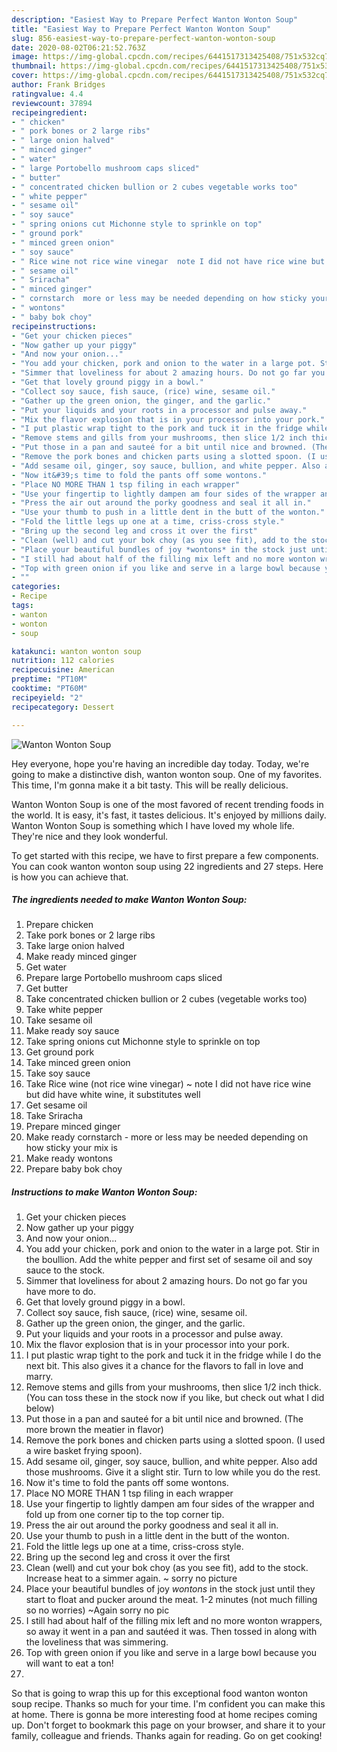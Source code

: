 ```yaml
---
description: "Easiest Way to Prepare Perfect Wanton Wonton Soup"
title: "Easiest Way to Prepare Perfect Wanton Wonton Soup"
slug: 856-easiest-way-to-prepare-perfect-wanton-wonton-soup
date: 2020-08-02T06:21:52.763Z
image: https://img-global.cpcdn.com/recipes/6441517313425408/751x532cq70/wanton-wonton-soup-recipe-main-photo.jpg
thumbnail: https://img-global.cpcdn.com/recipes/6441517313425408/751x532cq70/wanton-wonton-soup-recipe-main-photo.jpg
cover: https://img-global.cpcdn.com/recipes/6441517313425408/751x532cq70/wanton-wonton-soup-recipe-main-photo.jpg
author: Frank Bridges
ratingvalue: 4.4
reviewcount: 37894
recipeingredient:
- " chicken"
- " pork bones or 2 large ribs"
- " large onion halved"
- " minced ginger"
- " water"
- " large Portobello mushroom caps sliced"
- " butter"
- " concentrated chicken bullion or 2 cubes vegetable works too"
- " white pepper"
- " sesame oil"
- " soy sauce"
- " spring onions cut Michonne style to sprinkle on top"
- " ground pork"
- " minced green onion"
- " soy sauce"
- " Rice wine not rice wine vinegar  note I did not have rice wine but did have white wine it substitutes well"
- " sesame oil"
- " Sriracha"
- " minced ginger"
- " cornstarch  more or less may be needed depending on how sticky your mix is"
- " wontons"
- " baby bok choy"
recipeinstructions:
- "Get your chicken pieces"
- "Now gather up your piggy"
- "And now your onion..."
- "You add your chicken, pork and onion to the water in a large pot. Stir in the boullion. Add the white pepper and first set of sesame oil and soy sauce to the stock."
- "Simmer that loveliness for about 2 amazing hours. Do not go far you have more to do."
- "Get that lovely ground piggy in a bowl."
- "Collect soy sauce, fish sauce, (rice) wine, sesame oil."
- "Gather up the green onion, the ginger, and the garlic."
- "Put your liquids and your roots in a processor and pulse away."
- "Mix the flavor explosion that is in your processor into your pork."
- "I put plastic wrap tight to the pork and tuck it in the fridge while I do the next bit. This also gives it a chance for the flavors to fall in love and marry."
- "Remove stems and gills from your mushrooms, then slice 1/2 inch thick. (You can toss these in the stock now if you like, but check out what I did below)"
- "Put those in a pan and sauteé for a bit until nice and browned. (The more brown the meatier in flavor)"
- "Remove the pork bones and chicken parts using a slotted spoon. (I used a wire basket frying spoon)."
- "Add sesame oil, ginger, soy sauce, bullion, and white pepper. Also add those mushrooms. Give it a slight stir. Turn to low while you do the rest."
- "Now it&#39;s time to fold the pants off some wontons."
- "Place NO MORE THAN 1 tsp filing in each wrapper"
- "Use your fingertip to lightly dampen am four sides of the wrapper and fold up from one corner tip to the top corner tip."
- "Press the air out around the porky goodness and seal it all in."
- "Use your thumb to push in a little dent in the butt of the wonton."
- "Fold the little legs up one at a time, criss-cross style."
- "Bring up the second leg and cross it over the first"
- "Clean (well) and cut your bok choy (as you see fit), add to the stock. Increase heat to a simmer again. ~ sorry no picture"
- "Place your beautiful bundles of joy *wontons* in the stock just until they start to float and pucker around the meat. 1-2 minutes (not much filling so no worries) ~Again sorry no pic"
- "I still had about half of the filling mix left and no more wonton wrappers, so away it went in a pan and sautéed it was. Then tossed in along with the loveliness that was simmering."
- "Top with green onion if you like and serve in a large bowl because you will want to eat a ton!"
- ""
categories:
- Recipe
tags:
- wanton
- wonton
- soup

katakunci: wanton wonton soup 
nutrition: 112 calories
recipecuisine: American
preptime: "PT10M"
cooktime: "PT60M"
recipeyield: "2"
recipecategory: Dessert

---
```



![Wanton Wonton Soup](https://img-global.cpcdn.com/recipes/6441517313425408/751x532cq70/wanton-wonton-soup-recipe-main-photo.jpg)

Hey everyone, hope you're having an incredible day today. Today, we're going to make a distinctive dish, wanton wonton soup. One of my favorites. This time, I'm gonna make it a bit tasty. This will be really delicious.



Wanton Wonton Soup is one of the most favored of recent trending foods in the world. It is easy, it's fast, it tastes delicious. It's enjoyed by millions daily. Wanton Wonton Soup is something which I have loved my whole life. They're nice and they look wonderful.


To get started with this recipe, we have to first prepare a few components. You can cook wanton wonton soup using 22 ingredients and 27 steps. Here is how you can achieve that.

<!--inarticleads1-->

##### The ingredients needed to make Wanton Wonton Soup:

1. Prepare  chicken
1. Take  pork bones or 2 large ribs
1. Take  large onion halved
1. Make ready  minced ginger
1. Get  water
1. Prepare  large Portobello mushroom caps sliced
1. Get  butter
1. Take  concentrated chicken bullion or 2 cubes (vegetable works too)
1. Take  white pepper
1. Take  sesame oil
1. Make ready  soy sauce
1. Take  spring onions cut Michonne style to sprinkle on top
1. Get  ground pork
1. Take  minced green onion
1. Take  soy sauce
1. Take  Rice wine (not rice wine vinegar) ~ note I did not have rice wine but did have white wine, it substitutes well
1. Get  sesame oil
1. Take  Sriracha
1. Prepare  minced ginger
1. Make ready  cornstarch - more or less may be needed depending on how sticky your mix is
1. Make ready  wontons
1. Prepare  baby bok choy




<!--inarticleads2-->

##### Instructions to make Wanton Wonton Soup:

1. Get your chicken pieces
1. Now gather up your piggy
1. And now your onion...
1. You add your chicken, pork and onion to the water in a large pot. Stir in the boullion. Add the white pepper and first set of sesame oil and soy sauce to the stock.
1. Simmer that loveliness for about 2 amazing hours. Do not go far you have more to do.
1. Get that lovely ground piggy in a bowl.
1. Collect soy sauce, fish sauce, (rice) wine, sesame oil.
1. Gather up the green onion, the ginger, and the garlic.
1. Put your liquids and your roots in a processor and pulse away.
1. Mix the flavor explosion that is in your processor into your pork.
1. I put plastic wrap tight to the pork and tuck it in the fridge while I do the next bit. This also gives it a chance for the flavors to fall in love and marry.
1. Remove stems and gills from your mushrooms, then slice 1/2 inch thick. (You can toss these in the stock now if you like, but check out what I did below)
1. Put those in a pan and sauteé for a bit until nice and browned. (The more brown the meatier in flavor)
1. Remove the pork bones and chicken parts using a slotted spoon. (I used a wire basket frying spoon).
1. Add sesame oil, ginger, soy sauce, bullion, and white pepper. Also add those mushrooms. Give it a slight stir. Turn to low while you do the rest.
1. Now it&#39;s time to fold the pants off some wontons.
1. Place NO MORE THAN 1 tsp filing in each wrapper
1. Use your fingertip to lightly dampen am four sides of the wrapper and fold up from one corner tip to the top corner tip.
1. Press the air out around the porky goodness and seal it all in.
1. Use your thumb to push in a little dent in the butt of the wonton.
1. Fold the little legs up one at a time, criss-cross style.
1. Bring up the second leg and cross it over the first
1. Clean (well) and cut your bok choy (as you see fit), add to the stock. Increase heat to a simmer again. ~ sorry no picture
1. Place your beautiful bundles of joy *wontons* in the stock just until they start to float and pucker around the meat. 1-2 minutes (not much filling so no worries) ~Again sorry no pic
1. I still had about half of the filling mix left and no more wonton wrappers, so away it went in a pan and sautéed it was. Then tossed in along with the loveliness that was simmering.
1. Top with green onion if you like and serve in a large bowl because you will want to eat a ton!
1. 




So that is going to wrap this up for this exceptional food wanton wonton soup recipe. Thanks so much for your time. I'm confident you can make this at home. There is gonna be more interesting food at home recipes coming up. Don't forget to bookmark this page on your browser, and share it to your family, colleague and friends. Thanks again for reading. Go on get cooking!
